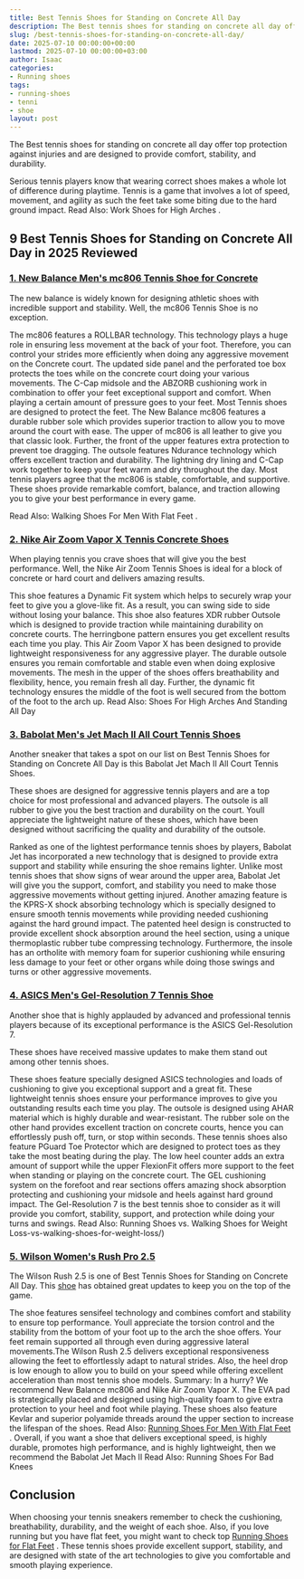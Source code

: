 ```yaml
---
title: Best Tennis Shoes for Standing on Concrete All Day
description: The Best tennis shoes for standing on concrete all day offer top protection against injuries and are designed to provide comfort, stability, and durability....
slug: /best-tennis-shoes-for-standing-on-concrete-all-day/
date: 2025-07-10 00:00:00+00:00
lastmod: 2025-07-10 00:00:00+03:00
author: Isaac
categories:
- Running shoes
tags:
- running-shoes
- tenni
- shoe
layout: post
---
```

The Best tennis shoes for standing on concrete all day offer top protection against injuries and are designed to provide comfort, stability, and durability.

Serious tennis players know that wearing correct shoes makes a whole lot of difference during playtime.
Tennis is a game that involves a lot of speed, movement, and agility as such the feet take some biting due to the hard ground impact. Read Also:
Work Shoes for High Arches
.
## 9 Best Tennis Shoes for Standing on Concrete All Day in 2025 Reviewed
### [1. New Balance Men's mc806 Tennis Shoe for Concrete](https://www.amazon.com/dp/B0098IISEU/?tag=p-policy-20)
The new balance is widely known for designing athletic shoes with incredible support and stability. Well, the mc806 Tennis Shoe is no exception.

The mc806 features a ROLLBAR technology. This technology plays a huge role in ensuring less movement at the back of your foot. Therefore, you can control your strides more efficiently when doing any aggressive movement on the Concrete court.
The updated side panel and the perforated toe box protects the toes while on the concrete court doing your various movements. The C-Cap midsole and the ABZORB cushioning work in combination to offer your feet exceptional support and comfort.
When playing a certain amount of pressure goes to your feet. Most Tennis shoes are designed to protect the feet. The New Balance mc806 features a durable rubber sole which provides superior traction to allow you to move around the court with ease.
The upper of mc806 is all leather to give you that classic look. Further, the front of the upper features extra protection to prevent toe dragging.
The outsole features Ndurance technology which offers excellent traction and durability. The lightning dry lining and C-Cap work together to keep your feet warm and dry throughout the day.
Most tennis players agree that the mc806 is stable, comfortable, and supportive. These shoes provide remarkable comfort, balance, and traction allowing you to give your best performance in every game.

Read Also:
Walking Shoes For Men With Flat Feet
.
### [2. Nike Air Zoom Vapor X Tennis Concrete Shoes](https://www.amazon.com/dp/B0761YNNQQ/?tag=p-policy-20)
When playing tennis you crave shoes that will give you the best performance. Well, the Nike Air Zoom Tennis Shoes is ideal for a block of concrete or hard court and delivers amazing results.

This shoe features a Dynamic Fit system which helps to securely wrap your feet to give you a glove-like fit. As a result, you can swing side to side without losing your balance.
This shoe also features XDR rubber Outsole which is designed to provide traction while maintaining durability on concrete courts. The herringbone pattern ensures you get excellent results each time you play.
This Air Zoom Vapor X has been designed to provide lightweight responsiveness for any aggressive player. The durable outsole ensures you remain comfortable and stable even when doing explosive movements.
The mesh in the upper of the shoes offers breathability and flexibility, hence, you remain fresh all day. Further, the dynamic fit technology ensures the middle of the foot is well secured from the bottom of the foot to the arch up.
Read Also:
Shoes For High Arches And Standing All Day
### [3. Babolat Men's Jet Mach II All Court Tennis Shoes](https://www.amazon.com/dp/B07871KYJ4/?tag=p-policy-20)
Another sneaker that takes a spot on our list on Best Tennis Shoes for Standing on Concrete All Day is this Babolat Jet Mach II All Court Tennis Shoes.

These shoes are designed for aggressive tennis players and are a top choice for most professional and advanced players. The outsole is all rubber to give you the best traction and durability on the court.
Youll appreciate the lightweight nature of these shoes, which have been designed without sacrificing the quality and durability of the outsole.

Ranked as one of the lightest performance tennis shoes by players, Babolat Jet has incorporated a new technology that is designed to provide extra support and stability while ensuring the shoe remains lighter.
Unlike most tennis shoes that show signs of wear around the upper area, Babolat Jet will give you the support, comfort, and stability you need to make those aggressive movements without getting injured.
Another amazing feature is the KPRS-X shock absorbing technology which is specially designed to ensure smooth tennis movements while providing needed cushioning against the hard ground impact.
The patented heel design is constructed to provide excellent shock absorption around the heel section, using a unique thermoplastic rubber tube compressing technology.
Furthermore, the insole has an ortholite with memory foam for superior cushioning while ensuring less damage to your feet or other organs while doing those swings and turns or other aggressive movements.
### [4. ASICS Men's Gel-Resolution 7 Tennis Shoe](https://www.amazon.com/dp/B01H32I5UY/?tag=p-policy-20)
Another shoe that is highly applauded by advanced and professional tennis players because of its exceptional performance is the ASICS Gel-Resolution 7.

These shoes have received massive updates to make them stand out among other tennis shoes.

These shoes feature specially designed ASICS technologies and loads of cushioning to give you exceptional support and a great fit.
These lightweight tennis shoes ensure your performance improves to give you outstanding results each time you play.
The outsole is designed using AHAR material which is highly durable and wear-resistant. The rubber sole on the other hand provides excellent traction on concrete courts, hence you can effortlessly push off, turn, or stop within seconds.
These tennis shoes also feature PGuard Toe Protector which are designed to protect toes as they take the most beating during the play. The low heel counter adds an extra amount of support while the upper FlexionFit offers more support to the feet when standing or playing on the concrete court.
The GEL cushioning system on the forefoot and rear sections offers amazing shock absorption protecting and cushioning your midsole and heels against hard ground impact.
The Gel-Resolution 7 is the best tennis shoe to consider as it will provide you comfort, stability, support, and protection while doing your turns and swings.
Read Also:
Running Shoes vs. Walking Shoes for Weight Loss-vs-walking-shoes-for-weight-loss/)
### [5. Wilson Women's Rush Pro 2.5](https://www.amazon.com/dp/B077J1KG1G/?tag=p-policy-20)
The Wilson Rush 2.5 is one of Best Tennis Shoes for Standing on Concrete All Day. This [shoe](https://pestpolicy.com/best-running-shoes-for-extensor-tendonitis/) has obtained great updates to keep you on the top of the game.


The shoe features sensifeel technology and combines comfort and stability to ensure top performance. Youll appreciate the torsion control and the stability from the bottom of your foot up to the arch the shoe offers.
Your feet remain supported all through even during aggressive lateral movements.The Wilson Rush 2.5 delivers exceptional responsiveness allowing the feet to effortlessly adapt to natural strides.
Also, the heel drop is low enough to allow you to build on your speed while offering excellent acceleration than most tennis shoe models. Summary: In a hurry? We recommend New Balance mc806 and Nike Air Zoom Vapor X.
The EVA pad is strategically placed and designed using high-quality foam to give extra protection to your heel and foot while playing.
These shoes also feature Kevlar and superior polyamide threads around the upper section to increase the lifespan of the shoes. Read Also:
[Running Shoes For Men With Flat Feet](https://pestpolicy.com/best-running-shoes-for-men-with-flat-feet/)
.
Overall, if you want a shoe that delivers exceptional speed, is highly durable, promotes high performance, and is highly lightweight, then we recommend the Babolat Jet Mach II
Read Also:
Running Shoes For Bad Knees
## Conclusion
When choosing your tennis sneakers remember to check the cushioning, breathability, durability, and the weight of each shoe. Also, if you love running but you have flat feet, you might want to check top
[Running Shoes for Flat Feet](https://pestpolicy.com/best-running-shoes-for-men-with-flat-feet/)
.
These tennis shoes provide excellent support, stability, and are designed with state of the art technologies to give you comfortable and smooth playing experience.
